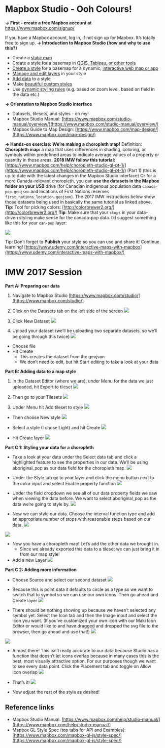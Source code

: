 # Mapbox Studio - Ooh Colours!

**→ First - create a free Mapbox account at** https://www.mapbox.com/signup/

If you have a Mapbox account, log in, if not sign up for Mapbox. It’s totally free to sign up.
**→ Introduction to Mapbox Studio (how and why to use this?)**

- Create a [static map](https://www.mapbox.com/help/how-static-maps-work/)
- Create a style for a basemap in [QGIS, Tableau, or other tools](https://www.mapbox.com/help/mapbox-arcgis-qgis/)
- [Create a style](https://www.mapbox.com/help/how-map-design-works/#how-map-styles-work) for a basemap for a dynamic, [interactive web map or app](https://www.mapbox.com/help/how-web-apps-work/)
- [Manage and edit layers](https://www.mapbox.com/studio-manual/reference/styles/#style-editor) in your style
- [Add data](https://www.mapbox.com/help/uploads/) to a style
- Make [beautiful custom styles](https://www.mapbox.com/designer-maps/)
- Use [dynamic styling rules](https://blog.mapbox.com/studio-expressions-design-81012e2dab55) (e.g. based on zoom level, based on field in the data etc.)

**→ Orientation to Mapbox Studio interface**

- Datasets, tilesets, and styles - oh my!
- Mapbox Studio Manual: [https://www.mapbox.com/studio-manual/overview/](https://www.mapbox.com/studio-manual/overview/)
- Mapbox Guide to Map Design: [https://www.mapbox.com/map-design/](https://www.mapbox.com/map-design/) 

**→ Hands-on exercise: We’re making a choropleth map!**
Definition: **Choropleth map:** a map that uses differences in shading, coloring, or symbols within predefined areas to indicate average values of a property or quantity in those areas.
**2018 IMW follow this tutorial:** [https://www.mapbox.com/help/choropleth-studio-gl-pt-1/](https://www.mapbox.com/help/choropleth-studio-gl-pt-1/) (Part 1)
(this is up to date with the latest changes in the Mapbox Studio interface)
Or for a more Canada-relevant choropleth, you can **use the datasets in the Mapbox folder on your USB** drive (for Canadian indigenous population data `canada-pop.geojson` and locations of First Nations reserves `first_nations_location.geojson`). The 2017 IMW instructions below show those datasets being used in basically the same tutorial as linked above.
**Tip**: Tool for picking colors: [http://colorbrewer2.org/](http://colorbrewer2.org/) 
**Tip**: Make sure that your `stops` in your data-driven styling make sense for the canada-pop data. I’d suggest something like this for your  `can-pop` layer:

![](https://lh4.googleusercontent.com/fwjd0kPlApn7uB6hF1ts500n8unPIcMwtgsv3Z3tc_G1Ay0OXWc0iEUIYbxMxR_3DZX_rTrMldBwNfLpJeHFcBxoMQDNada5lF3WBmEvcfcGZYc2i2RsUhNf7VUSZHdC5ivvBQML)


Tip: Don’t forget to **Publish** your style so you can use and share it!
Continue learning! [https://www.udemy.com/interactive-maps-with-mapbox](https://www.udemy.com/interactive-maps-with-mapbox/) 


# IMW 2017 Session

**Part A: Preparing our data**

1. Navigate to Mapbox Studio [](https://www.mapbox.com/studio/)[https://www.mapbox.com/studio/](https://www.mapbox.com/studio/)
2. Click on the Datasets tab on the left side of the screen
![](https://lh3.googleusercontent.com/d93PiF-F6Z8IsNyPAmiWUogOeuh1kqYETJOLJnN3tgKUtcQgYMVpMoTMS43d8iztIh9BjCYo0xjNwGgoXr6PTdtknGhSEg6nTSV9jXdXUdo4zgdvhA3QtGhqD-ETFL5mWkkjSOBX)



3. Click New Dataset
![](https://lh6.googleusercontent.com/MpybnmTwUNBiN8fWcyvHTHa5qOmFVEQEiPRlzPT6LdCIq4gOIkk9sdINKA7_3uo2QlMNiFELngWZmU2FaTfQK8qTwWNF6UX77y8ytRTFbSu3N7TFF1Iu_225XhfbmMm22MZhnSjQ)



4. Upload your dataset (we’ll be uploading two separate datasets, so we’ll be going through this twice)
![](https://lh4.googleusercontent.com/sNdhoT6ZGX-DD-BnrLZ1rl8xPt4FsKHyeSz4gz3KVBtsZGmpiQ6gwvpkIwTt5sF-S31wJkMTkVWJCibKnleqv4-yhydV2orekpI7-PN1ESd4pk-Z5Oa1caggDy9RVwyCC8y-XHjP)



- Choose file
- Hit Create
  - This creates the dataset from the geojson
  - We don’t need to edit, but hit Start editing to take a look at your data

**Part B: Adding data to a map style**

1. In the Dataset Editor (where we are), under Menu for the data we just uploaded, hit Export to tileset
![](https://lh3.googleusercontent.com/bFFduHQKA_sAg5ANFxLxow6ty0SkQbo4Qlh7NQsJtqVt4E-Mr2ppog6ulXSXi7ThCvlO1wamgLjI5A5-zOetPFzf-uf2tI2SI8KYnq46_8bewPcugJ9ciP6J_2XUqmL2EBbx-j1s)



2. Then go to your Tilesets
![](https://lh5.googleusercontent.com/n6zHxNaEU5wANcmB6F8IGybxuXWSHd3uNvrtIYLQSookZB-8C8qruObWTsgN_EdDhijx2HrCWvqPegoq0DvX0i_FzjYa5Pcp7DFmgHokwy-SuqUJ5s-iAwos5EEPVcDgbYzD9t7T)



3. Under Menu hit Add tileset to style
![](https://lh6.googleusercontent.com/GVBMfxsDj22dr3L5ntIxHSW7WnVeyFyyATkSGjT6AkmKvppP3QPmAbuCyoGlXY3hIWzBfsdA8zqPG8tRYJaFUSDsPPo2A0ntkVL720A9Yk31MonNuq6GEuK_lxpQ4KZgSFn-TPAK)



- Then choose New style
![](https://lh4.googleusercontent.com/Btb2wD2O5ZqevvPpKEkgRxdougHUMhWNjwlrnuilt87PsgkpTbegsJS2V1JkTpD_doyP5ubC14hn47eyqpmhMx5pUt-EYfcnCAvie-X2cfxNjQHUlo7H56Nhb5ueXfnHCuA2rRnP)



- Select a style (I chose Light) and hit Create
![](https://lh6.googleusercontent.com/TY6mbn_pJdIpdkoT3YqP8N64BiktPMXgmhFQTwQA-lU3cxdlyyUYT-4GKwTrWUR_cJ69F0tUTaDtUaX44uO17gBCZzc1e3zPN9p9IMVZIp_psA07eTU0Qkz_sGUK8DO7vD7aUcix)



- Hit Create layer
![](https://lh6.googleusercontent.com/EbSYuU5oNAJYCgY5hczr4F1xmYQ72ZVow3M2WImd9_TdI2Qbz5PgR_20z-cQgQmufd-iaZxFX4KsAQSzOnmYA36QaR722Rxdpd8f_AqwCnTDE7UcKPnm39oAXpiQh3Q2x4-zCRoB)


**Part C 1: Styling your data for a choropleth**

- Take a look at your data under the Select data tab and click a highlighted feature to see the properties in our data. We’ll be using aboriginal_pop as our data field for the choropleth map.
![](https://lh6.googleusercontent.com/2o_7hUB2PLCVl8Y0PIdo3MGFaNu3S3C-5S2MpKfvr6w3qBaJq5IRDSHPglJ_RCaY3YdvKYXhTKJ8fyZ2iak7QVoWv4va37LeNJvpHC_uxvkwuMd4c3oEbCV9r6g7KHDvbti5aXJ7)



- Under the Style tab go to your layer and click the menu button next to the color input and select Enable property function
![](https://lh3.googleusercontent.com/eIUGMQBycorV4j-VqYsHIRY-XPO5RKVRjGwz9-l29gBGOfFEzd5SdFZeUBzZt5RSu-zLeS07zlDp4eX-aB8xYxIVHySaNlbBccxomhDmtDSH11YvI4RtvEFSJXlJIo7tvp8EWENe)



- Under the field dropdown we see all of our data property fields we saw when viewing the data before. We want to select aboriginal_pop as the data we’re going to style by.
![](https://lh5.googleusercontent.com/JQgtQToPGE4j55DWck576uGJY3z8xR4jzkzrhQ163aUzuP98hCZJ7Y7Xj8GqZP86tk2unUM_7VEp46CDVpwAKOxPZxpme59bEBiu-TVuXU0Vd6aFoJLUq05SLI1FTZldki36r2dI)



- Now we can style our data. Choose the interval function type and add an appropriate number of stops with reasonable steps based on our data.
![](https://lh4.googleusercontent.com/puw5FBndGvYAVUDc76NsXoWGRfEtwI3q_KW5zylvufFi-bWYuPmtAtttP-EYYATlQ9TjJzRQTqR5b0xo4S_YVGqcDbLYQ1iDNyzK3jwL1K-t-lgYvjS0KvqfSLwrgiSRPxwqDrs4)

![](https://lh3.googleusercontent.com/9lzNF_DJy2v0baJzximanb8KxSlsBpiZx6bf7KxIEKrQpWmknQBcT7JuQIDpKPMw9dotHk1K1feJUKiD62IhgwRBgRZGLeALFWCX1iv4kqpYXOhalBF74PIHvv-43NHe1Kq0BCzU)



- Now you have a choropleth map! Let’s add the other data we brought in.
  - Since we already exported this data to a tileset we can just bring it in from our map style!
- Add a new Layer
![](https://lh3.googleusercontent.com/wtX7_hqf27U_qUQIRPn8j8_Js9DSj-fDdfcJcktlWf1SQ6Hkh_GVRTNiC1lQLdM5hgIHQQIA8x5LvJUg4sghGgHCiC9EFaLvEtqvGa-Nbg2ID9q6y7gTXcD4IHcnL9nYqtDtF-uF)


**Part C 2: Adding more information**

- Choose Source and select our second dataset
![](https://lh5.googleusercontent.com/QzjC7Gg--cpOJtsl3KcXvd1RHe1RYsAsbxpL3ksAyC9c50IFYv_FwVap8iFocrPL3e1cRa53_GcRRPcxyOrL2D-n2v09oh_Ddt6xBdo0bZF7xbjL-EUHmBP2nKzJOvBmp0JBebKA)



- Because this is point data it defaults to circle as a type so we want to switch that to symbol so we can use our own icons. Then go ahead and Create layer
![](https://lh4.googleusercontent.com/0zTXxG7dnb4cPnp2W8y6USKW2fTLRfb9TMQWkvDSc_t-_cecT06mbQoNL_f3G81YZt0Ng9VxdYXpoTfchnjryN2aLoGRfFPOBEvMsaS0l-a5891cJg_i8rLW0VTfVxRLris8k6OA)



- There should be nothing showing up because we haven’t selected any symbol yet. Select the Icon tab and then the Image input and select the icon you want. (If you’ve customized your own icon with our Maki Icon Editor or would like to and have dragged and dropped the svg file to the browser, then go ahead and use that!)
![](https://lh5.googleusercontent.com/ZtbNn4SKK0bbAU5MWBetMrOb7YmxvFjFgIVjkcjAWnBEjlYfhZsM-Atxonka-siOI9wjCDfeulBWoFjhTfM-wYh2LzNhlmuLFghFlC51TcHoXnLCA7kdTLanjNm9xNvz6Sejru79)

![](https://lh5.googleusercontent.com/goLk7G4r-10TFXQDh0T5pAIJj9v3uBK1ZMX4xOMl9rINNha-6nRdSodDbDqPq5i1dyFhIAA_dFwycPciTWqUum1um0m1m4YhvB3MU3b_bS2u_4G7FqofX-9K6qEegyGxWt49jmUO)



- Almost there! This isn’t really accurate to our data because Studio has a function that doesn’t let icons overlap because in many cases this is the best, most visually attractive option. For our purposes though we want to see every data point. Click the Placement tab and toggle on Allow icon overlap
![](https://lh6.googleusercontent.com/izuwWC_Qv8pppqJL9lWwRHpXkkcXnC4CssrWSBr9Ir-GDOKgndPHERfuXLAs2g-DET58Ervm53o8eEkf4OzHoXtEP-AyvrIkWgYa2aSWlZGYf3kX8xGJojFR-N_3hc8Af5ThrXof)



- That’s it!
![](https://lh4.googleusercontent.com/P8JBI2Q3X-ks1rq26YNYbsDx0Qp4PksfYTKCCpqU5wrftcglVVx0ic5d_24FOKeeLym_Uiw2L3rbWOkehgtId5sgj-xv-xnXtz3tqy6zTFTUQeR-fYBA3K6AWWi0Uw4pTMMql6-G)

- Now adjust the rest of the style as desired!
## **Reference links**
- Mapbox Studio Manual: [](https://www.mapbox.com/help/studio-manual/)[https://www.mapbox.com/help/studio-manual/](https://www.mapbox.com/help/studio-manual/)
- Mapbox GL Style Spec (top tabs for API and Examples): [](https://www.mapbox.com/mapbox-gl-js/style-spec/)[https://www.mapbox.com/mapbox-gl-js/style-spec/](https://www.mapbox.com/mapbox-gl-js/style-spec/)


